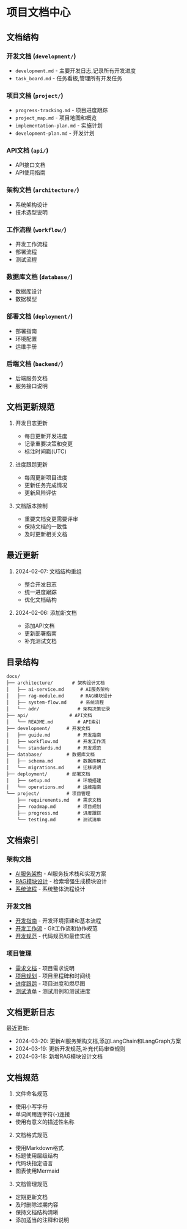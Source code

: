 # 项目文档中心

## 文档结构

### 开发文档 (`development/`)
- `development.md` - 主要开发日志,记录所有开发进度
- `task_board.md` - 任务看板,管理所有开发任务

### 项目文档 (`project/`)
- `progress-tracking.md` - 项目进度跟踪
- `project_map.md` - 项目地图和概览
- `implementation-plan.md` - 实施计划
- `development-plan.md` - 开发计划

### API文档 (`api/`)
- API接口文档
- API使用指南

### 架构文档 (`architecture/`)
- 系统架构设计
- 技术选型说明

### 工作流程 (`workflow/`)
- 开发工作流程
- 部署流程
- 测试流程

### 数据库文档 (`database/`)
- 数据库设计
- 数据模型

### 部署文档 (`deployment/`)
- 部署指南
- 环境配置
- 运维手册

### 后端文档 (`backend/`)
- 后端服务文档
- 服务接口说明

## 文档更新规范

1. 开发日志更新
   - 每日更新开发进度
   - 记录重要决策和变更
   - 标注时间戳(UTC)

2. 进度跟踪更新
   - 每周更新项目进度
   - 更新任务完成情况
   - 更新风险评估

3. 文档版本控制
   - 重要文档变更需要评审
   - 保持文档的一致性
   - 及时更新相关文档

## 最近更新

1. 2024-02-07: 文档结构重组
   - 整合开发日志
   - 统一进度跟踪
   - 优化文档结构

2. 2024-02-06: 添加新文档
   - 添加API文档
   - 更新部署指南
   - 补充测试文档

## 目录结构

```
docs/
├── architecture/       # 架构设计文档
│   ├── ai-service.md      # AI服务架构
│   ├── rag-module.md      # RAG模块设计
│   ├── system-flow.md     # 系统流程
│   └── adr/              # 架构决策记录
├── api/               # API文档
│   └── README.md         # API索引
├── development/      # 开发文档
│   ├── guide.md          # 开发指南
│   ├── workflow.md       # 开发工作流
│   └── standards.md      # 开发规范
├── database/         # 数据库文档
│   ├── schema.md         # 数据库模式
│   └── migrations.md     # 迁移说明
├── deployment/       # 部署文档
│   ├── setup.md          # 环境搭建
│   └── operations.md     # 运维指南
└── project/          # 项目管理
    ├── requirements.md   # 需求文档
    ├── roadmap.md        # 项目规划
    ├── progress.md       # 进度跟踪
    └── testing.md        # 测试清单
```

## 文档索引

### 架构文档
- [AI服务架构](./architecture/ai-service.md) - AI服务技术栈和实现方案
- [RAG模块设计](./architecture/rag-module.md) - 检索增强生成模块设计
- [系统流程](./architecture/system-flow.md) - 系统整体流程设计

### 开发文档
- [开发指南](./development/guide.md) - 开发环境搭建和基本流程
- [开发工作流](./development/workflow.md) - Git工作流和协作规范
- [开发规范](./development/standards.md) - 代码规范和最佳实践

### 项目管理
- [需求文档](./project/requirements.md) - 项目需求说明
- [项目规划](./project/roadmap.md) - 项目里程碑和时间线
- [进度跟踪](./project/progress.md) - 项目进度和燃尽图
- [测试清单](./project/testing.md) - 测试用例和测试进度

## 文档更新日志

最近更新:
- 2024-03-20: 更新AI服务架构文档,添加LangChain和LangGraph方案
- 2024-03-19: 更新开发规范,补充代码审查规则
- 2024-03-18: 新增RAG模块设计文档

## 文档规范

1. 文件命名规范
- 使用小写字母
- 单词间用连字符(-)连接
- 使用有意义的描述性名称

2. 文档格式规范
- 使用Markdown格式
- 标题使用层级结构
- 代码块指定语言
- 图表使用Mermaid

3. 文档管理规范
- 定期更新文档
- 及时删除过期内容
- 保持文档结构清晰
- 添加适当的注释和说明 

